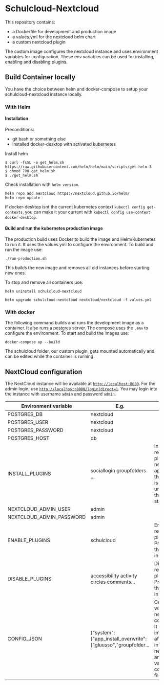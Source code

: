 # Schulcloud-Nextcloud

This repository contains:
- a Dockerfile for development and production image
- a values.yml for the nextcloud helm chart
- a custom nextcloud plugin

The custom image configures the nextcloud instance and uses environment variables for configuration.
These env variables can be used for installing, enabling and disabling plugins.

## Build Container locally
You have the choice between helm and docker-compose to setup your schulcloud-nextcloud instance locally.

### With Helm
#### Installation
Preconditions:
- git bash or something else
- installed docker-desktop with activated kubernetes

Install helm
```
$ curl -fsSL -o get_helm.sh https://raw.githubusercontent.com/helm/helm/main/scripts/get-helm-3
$ chmod 700 get_helm.sh
$ ./get_helm.sh
```
Check installation with `helm version`.

```
helm repo add nextcloud https://nextcloud.github.io/helm/
helm repo update
```

If docker-desktop isnt the current kubernetes context `kubectl config get-contexts`, you can make it your current with
`kubectl config use-context docker-desktop`.

#### Build and run the kubernetes production image

The production build uses Docker to build the image and Helm/Kubernetes to run it. 
It uses the values.yml to configure the environment. To build and run the image use:

```
./run-production.sh
```

This builds the new image and removes all old instances before starting new ones.

To stop and remove all containers use:

```
helm uninstall schulcloud-nextcloud
```
`helm upgrade schulcloud-nextcloud nextcloud/nextcloud -f values.yml`

### With docker

The following command builds and runs the development image as a container. It also runs a postgres server.
The compose uses the `.env` to configure the environment. To start and build the images use:

```
docker-compose up --build
```

The schulcloud folder, our custom plugin, gets mounted automatically and can be edited while the container is running.


## NextCloud configuration

The NextCloud instance will be available at [`http://localhost:8080`](http://localhost:8080).
For the admin login, use [`http://localhost:8080/login?direct=1`](http://localhost:8080/login?direct=1).
You may login into the instance with username `admin` and password `admin`.

| Environment variable     | E.g.                                                          | comment                                                                                                                                        |
|--------------------------|---------------------------------------------------------------|------------------------------------------------------------------------------------------------------------------------------------------------|
| POSTGRES_DB              | nextcloud                                                     |                                                                                                                                                |
| POSTGRES_USER            | nextcloud                                                     |                                                                                                                                                |
| POSTGRES_PASSWORD        | nextcloud                                                     |                                                                                                                                                |
| POSTGRES_HOST            | db                                                            |                                                                                                                                                |
| INSTALL_PLUGINS          | sociallogin groupfolders ...                                  | Installs all referecend plugins from nextcloud app store. If the appstore is unreachable the container startup fails.                          |
| NEXTCLOUD_ADMIN_USER     | admin                                                         |                                                                                                                                                |
| NEXTCLOUD_ADMIN_PASSWORD | admin                                                         |                                                                                                                                                |
| ENABLE_PLUGINS           | schulcloud                                        | Enables all referenced plugins. Precondition the plugin is installed.                                                                          |
| DISABLE_PLUGINS          | accessibility activity circles comments...                    | Disable all referenced plugins. Precondition the plugin is installed.                                                                          |
| CONFIG_JSON              | {"system":{"app_install_overwrite":["gluusso","groupfolder... | Contains the whole nextcloud configuration. It will be only imported after installation of nextcloud and overrides values of config.php files. |

